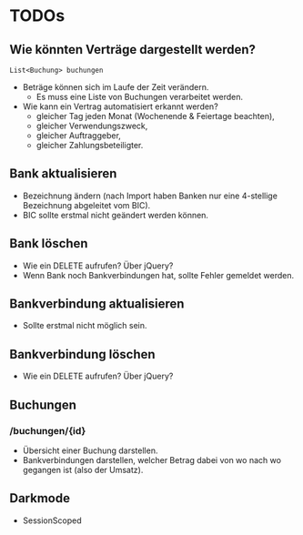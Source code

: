 # TODOs

## Wie könnten Verträge dargestellt werden?

`List<Buchung> buchungen`

- Beträge können sich im Laufe der Zeit verändern.
    - Es muss eine Liste von Buchungen verarbeitet werden.
- Wie kann ein Vertrag automatisiert erkannt werden?
    - gleicher Tag jeden Monat (Wochenende & Feiertage beachten),
    - gleicher Verwendungszweck,
    - gleicher Auftraggeber,
    - gleicher Zahlungsbeteiligter.

## Bank aktualisieren

- Bezeichnung ändern (nach Import haben Banken nur eine 4-stellige Bezeichnung abgeleitet vom BIC).
- BIC sollte erstmal nicht geändert werden können.

## Bank löschen

- Wie ein DELETE aufrufen? Über jQuery?
- Wenn Bank noch Bankverbindungen hat, sollte Fehler gemeldet werden.

## Bankverbindung aktualisieren

- Sollte erstmal nicht möglich sein.

## Bankverbindung löschen

- Wie ein DELETE aufrufen? Über jQuery?

## Buchungen

### /buchungen/{id}

- Übersicht einer Buchung darstellen.
- Bankverbindungen darstellen, welcher Betrag dabei von wo nach wo gegangen ist (also der Umsatz).

## Darkmode

- SessionScoped
